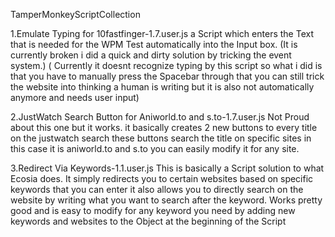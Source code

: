 TamperMonkeyScriptCollection

1.Emulate Typing for 10fastfinger-1.7.user.js
a Script which enters the Text that is needed for the WPM Test automatically into the Input box.
(It is currently broken i did a quick and dirty solution by tricking the event system.)
( Currently it doesnt recognize typing by this script so what i did is that you have to manually press the Spacebar through that you can still trick the website into
thinking a human is writing but it is also not automatically anymore and needs user input)

2.JustWatch Search Button for Aniworld.to and s.to-1.7.user.js
Not Proud about this one but it works. it basically creates 2 new buttons to every title on the justwatch search these buttons search the title on specific sites in
this case it is aniworld.to and s.to you can easily modify it for any site.

3.Redirect Via Keywords-1.1.user.js
This is basically a Script solution to what Ecosia does. It simply redirects you to certain websites based on specific keywords that you can enter it also allows you
to directly search on the website by writing what you want to search after the keyword.
Works pretty good and is easy to modify for any keyword you need by adding new keywords and websites to the Object at the beginning of the Script
